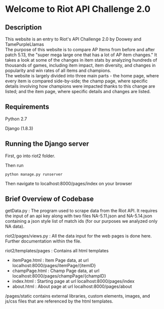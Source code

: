 # Welcome to Riot API Challenge 2.0

## Description
This website is an entry to Riot's API Challenge 2.0 by Doowey and TamePurpleLlamas <br/>
The purpose of this website is to compare AP Items from before and after patch 5.13, the "super mega large one that has a lot of AP item changes." It takes a look at some of the changes in item stats by analyzing hundreds of thousands of games, including item impact, item diversity, and changes in popularity and win rates of all items and champions. <br/>
The website is largely divided into three main parts - the home page, where every item is compared side-by-side; the champ page, where specific details involving how champions were impacted thanks to this change are listed; and the item page, where specific details and changes are listed. <br/>

## Requirements
Python 2.7

Django (1.8.3)

## Running the Django server
First, go into riot2 folder.

Then run 

```
python manage.py runserver
```

Then navigate to localhost:8000/pages/index on your browser

## Brief Overview of Codebase

getData.py : The program used to scrape data from the Riot API. It requires the input of an api key along with two files NA-5.11.json and NA-5.14.json containing a json style list of match ids (for our purposes we analyzed only NA data). 

riot2/pages/views.py : All the data input for the web pages is done here. Further documentation within the file. 

riot2/templates/pages : Contains all html templates

- itemPage.html : Item Page data, at url localhost:8000/pages/itemPage/{itemID}
- champPage.html : Champ Page data, at url localhost:8000/pages/champPage/{champID}
- index.html : Starting page at url localhost:8000/pages/index
- about.html : About page at url localhost:8000/pages/about

/pages/static contains external libraries, custom elements, images, and js/css files that are referenced by the html templates. 
